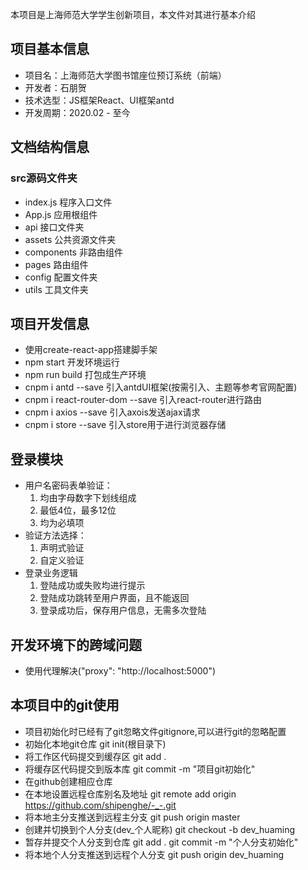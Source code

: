 本项目是上海师范大学学生创新项目，本文件对其进行基本介绍

## 项目基本信息
* 项目名：上海师范大学图书馆座位预订系统（前端）
* 开发者：石朋贺
* 技术选型：JS框架React、UI框架antd
* 开发周期：2020.02 - 至今

## 文档结构信息
### src源码文件夹
* index.js        程序入口文件
* App.js          应用根组件
* api             接口文件夹
* assets          公共资源文件夹
* components      非路由组件
* pages           路由组件
* config          配置文件夹
* utils           工具文件夹


## 项目开发信息
* 使用create-react-app搭建脚手架
* npm start 开发环境运行
* npm run build 打包成生产环境
* cnpm i antd --save 引入antdUI框架(按需引入、主题等参考官网配置)
* cnpm i react-router-dom --save 引入react-router进行路由
* cnpm i axios --save 引入axois发送ajax请求
* cnpm i store --save 引入store用于进行浏览器存储

## 登录模块
* 用户名密码表单验证：
  1. 均由字母数字下划线组成
  2. 最低4位，最多12位
  3. 均为必填项
* 验证方法选择：
  1. 声明式验证
  2. 自定义验证
* 登录业务逻辑
  1. 登陆成功或失败均进行提示
  2. 登陆成功跳转至用户界面，且不能返回
  3. 登录成功后，保存用户信息，无需多次登陆

## 开发环境下的跨域问题
* 使用代理解决("proxy": "http://localhost:5000")

## 本项目中的git使用
* 项目初始化时已经有了git忽略文件gitignore,可以进行git的忽略配置
* 初始化本地git仓库 git init(根目录下)
* 将工作区代码提交到缓存区 git add .
* 将缓存区代码提交到版本库 git commit -m "项目git初始化"
* 在github创建相应仓库
* 在本地设置远程仓库别名及地址 git remote add origin https://github.com/shipenghe/-_-.git
* 将本地主分支推送到远程主分支 git push origin master
* 创建并切换到个人分支(dev_个人昵称) git checkout -b dev_huaming
* 暂存并提交个人分支到仓库 git add .   git commit -m "个人分支初始化"
* 将本地个人分支推送到远程个人分支 git push origin dev_huaming